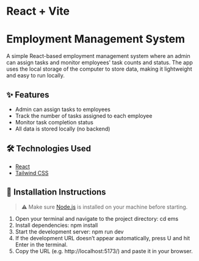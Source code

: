 # React + Vite
# Employment Management System

A simple React-based employment management system where an admin can assign tasks and monitor employees' task counts and status. The app uses the local storage of the computer to store data, making it lightweight and easy to run locally.

## ✨ Features

- Admin can assign tasks to employees
- Track the number of tasks assigned to each employee
- Monitor task completion status
- All data is stored locally (no backend)

## 🛠️ Technologies Used

- [React](https://reactjs.org/)
- [Tailwind CSS](https://tailwindcss.com/)

## 🚀 Installation Instructions

> ⚠️ Make sure [Node.js](https://nodejs.org/) is installed on your machine before starting.

1. Open your terminal and navigate to the project directory:
   cd ems
2. Install dependencies:
    npm install
3. Start the development server:
    npm run dev
4. If the development URL doesn’t appear automatically, press U and hit Enter in the terminal.
5.  Copy the URL (e.g. http://localhost:5173/) and paste it in your browser.

